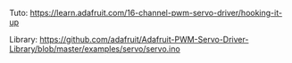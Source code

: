 
Tuto: https://learn.adafruit.com/16-channel-pwm-servo-driver/hooking-it-up

Library: https://github.com/adafruit/Adafruit-PWM-Servo-Driver-Library/blob/master/examples/servo/servo.ino

